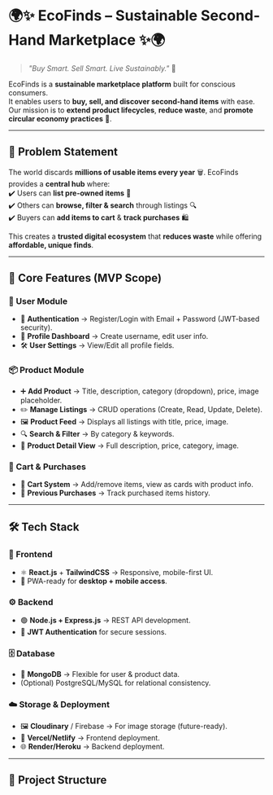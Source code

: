 # 🌍✨ EcoFinds – Sustainable Second-Hand Marketplace ✨🌍

> *"Buy Smart. Sell Smart. Live Sustainably."* 🌱  

EcoFinds is a **sustainable marketplace platform** built for conscious consumers.  
It enables users to **buy, sell, and discover second-hand items** with ease.  
Our mission is to **extend product lifecycles**, **reduce waste**, and **promote circular economy practices** 🌿.  

---

## 🚀 Problem Statement
The world discards **millions of usable items every year** 🗑️. EcoFinds provides a **central hub** where:  
✔️ Users can **list pre-owned items** 🛒  
✔️ Others can **browse, filter & search** through listings 🔍  
✔️ Buyers can **add items to cart** & **track purchases** 🛍️  

This creates a **trusted digital ecosystem** that **reduces waste** while offering **affordable, unique finds**.  

---

## 🔑 Core Features (MVP Scope)

### 👤 User Module
- 🔐 **Authentication** → Register/Login with Email + Password (JWT-based security).  
- 🧑 **Profile Dashboard** → Create username, edit user info.  
- 🛠️ **User Settings** → View/Edit all profile fields.  

### 📦 Product Module
- ➕ **Add Product** → Title, description, category (dropdown), price, image placeholder.  
- ✏️ **Manage Listings** → CRUD operations (Create, Read, Update, Delete).  
- 🖼️ **Product Feed** → Displays all listings with title, price, image.  
- 🔍 **Search & Filter** → By category & keywords.  
- 📑 **Product Detail View** → Full description, price, category, image.  

### 🛒 Cart & Purchases
- 🛒 **Cart System** → Add/remove items, view as cards with product info.  
- 📜 **Previous Purchases** → Track purchased items history.  

---

## 🛠 Tech Stack

### 🎨 Frontend
- ⚛️ **React.js** + **TailwindCSS** → Responsive, mobile-first UI.  
- 📱 PWA-ready for **desktop + mobile access**.  

### ⚙️ Backend
- 🟢 **Node.js + Express.js** → REST API development.  
- 🔐 **JWT Authentication** for secure sessions.  

### 🗄️ Database
- 🍃 **MongoDB** → Flexible for user & product data.  
- (Optional) PostgreSQL/MySQL for relational consistency.  

### ☁️ Storage & Deployment
- 🖼️ **Cloudinary** / Firebase → For image storage (future-ready).  
- 🚀 **Vercel/Netlify** → Frontend deployment.  
- 🌐 **Render/Heroku** → Backend deployment.  

---

## 📂 Project Structure
